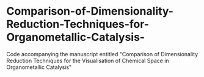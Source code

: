 # Comparison-of-Dimensionality-Reduction-Techniques-for-Organometallic-Catalysis-
Code accompanying the manuscript entitled "Comparison of Dimensionality Reduction Techniques for the Visualisation of Chemical Space in Organometallic Catalysis"
